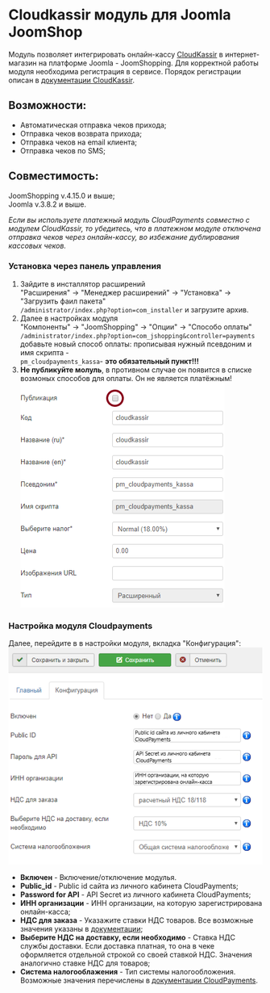 # Cloudkassir модуль для Joomla JoomShop

Модуль позволяет интегрировать онлайн-кассу [CloudKassir](https://cloudkassir.ru/) в интернет-магазин на платформе Joomla - JoomShopping.
Для корректной работы модуля необходима регистрация в сервисе.
Порядок регистрации описан в [документации CloudKassir](https://cloudkassir.ru/#subscribe).

## Возможности:

* Автоматическая отправка чеков прихода;
* Отправка чеков возврата прихода;
* Отправка чеков на email клиента;
* Отправка чеков по SMS;

## Совместимость:
JoomShopping v.4.15.0 и выше;  
Joomla v.3.8.2 и выше.

_Если вы используете платежный модуль CloudPayments совместно с модулем CloudKassir, то убедитесь, что в платежном модуле отключена отправка чеков через онлайн-кассу, во избежание дублирования кассовых чеков._

### Установка через панель управления
1. Зайдите в инсталлятор расширений  
"Расширения" -> "Менеджер расширений" -> "Установка" -> "Загрузить фаил пакета"  
`/administrator/index.php?option=com_installer` и загрузите архив.
2. Далее в настройках модуля  
"Компоненты" -> "JoomShopping" -> "Опции" -> "Способо оплаты"  
`/administrator/index.php?option=com_jshopping&controller=payments`  
добавьте новый способ оплаты: прописывая нужный псевдоним и имя скрипта -  
`pm_cloudpayments_kassa`- **это обязательный пункт!!!**
3. **Не публикуйте молуль**, в противном случае он появится в списке возмоных способов для оплаты. Он не является платёжным!  
![ClooudKassir_settings](pics/CK1.PNG)

### Настройка модуля Cloudpayments

Далее, перейдите в в настройки модуля, вкладка "Конфигурация":  
![0](pics/CK_settings.png)
* **Включен** - Включение/отключение модулья.
* **Public_id** - Public id сайта из личного кабинета CloudPayments;
* **Password for API** - API Secret из личного кабинета CloudPayments;
* **ИНН организации** - ИНН организации, на которую зарегистрирована онлайн-касса;
* **НДС для заказа** - Указажите ставки НДС товаров. Все возможные значения указаны в [документации](https://cloudpayments.ru/wiki/integration/products/onlinekassa#data-format);
* **Выберите НДС на доставку, если необходимо** - Ставка НДС службы доставки. Если доставка платная, то она в чеке оформляется отдельной строкой со своей ставкой НДС.
Значения аналогично ставке НДС для товаров;
* **Система налогооблажения** - Тип системы налогообложения. Возможные значения перечислены в [документации CloudPayments](https://cloudpayments.ru/Docs/Directory#taxation-system).
